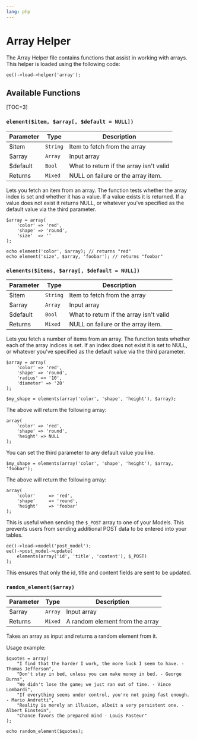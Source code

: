 ```yaml
---
lang: php
---
```


<!--
    This source file is part of the open source project
    ExpressionEngine User Guide (https://github.com/ExpressionEngine/ExpressionEngine-User-Guide)

    @link      https://expressionengine.com/
    @copyright Copyright (c) 2003-2019, EllisLab Corp. (https://ellislab.com)
    @license   https://expressionengine.com/license Licensed under Apache License, Version 2.0
-->

# Array Helper

The Array Helper file contains functions that assist in working with arrays. This helper is loaded using the following code:

    ee()->load->helper('array');

## Available Functions

[TOC=3]

### `element($item, $array[, $default = NULL])`

| Parameter | Type     | Description                             |
| --------- | -------- | --------------------------------------- |
| \$item    | `String` | Item to fetch from the array            |
| \$array   | `Array`  | Input array                             |
| \$default | `Bool`   | What to return if the array isn't valid |
| Returns   | `Mixed`  | NULL on failure or the array item.      |

Lets you fetch an item from an array. The function tests whether the array index is set and whether it has a value. If a value exists it is returned. If a value does not exist it returns NULL, or whatever you've specified as the default value via the third parameter.

    $array = array(
        'color' => 'red',
        'shape' => 'round',
        'size'  => ''
    );

    echo element('color', $array); // returns "red"
    echo element('size', $array, 'foobar'); // returns "foobar"

### `elements($items, $array[, $default = NULL])`

| Parameter | Type     | Description                             |
| --------- | -------- | --------------------------------------- |
| \$item    | `String` | Item to fetch from the array            |
| \$array   | `Array`  | Input array                             |
| \$default | `Bool`   | What to return if the array isn't valid |
| Returns   | `Mixed`  | NULL on failure or the array item.      |

Lets you fetch a number of items from an array. The function tests whether each of the array indices is set. If an index does not exist it is set to NULL, or whatever you've specified as the default value via the third parameter.

    $array = array(
        'color' => 'red',
        'shape' => 'round',
        'radius' => '10',
        'diameter' => '20'
    );

    $my_shape = elements(array('color', 'shape', 'height'), $array);

The above will return the following array:

    array(
        'color' => 'red',
        'shape' => 'round',
        'height' => NULL
    );

You can set the third parameter to any default value you like.

    $my_shape = elements(array('color', 'shape', 'height'), $array, 'foobar');

The above will return the following array:

    array(     
        'color'     => 'red',
        'shape'     => 'round',
        'height'    => 'foobar'
    );

This is useful when sending the `$_POST` array to one of your Models. This prevents users from sending additional POST data to be entered into your tables.

    ee()->load->model('post_model');
    ee()->post_model->update(
        elements(array('id', 'title', 'content'), $_POST)
    );

This ensures that only the id, title and content fields are sent to be updated.

### `random_element($array)`

| Parameter | Type    | Description                     |
| --------- | ------- | ------------------------------- |
| \$array   | `Array` | Input array                     |
| Returns   | `Mixed` | A random element from the array |

Takes an array as input and returns a random element from it.

Usage example:

    $quotes = array(
        "I find that the harder I work, the more luck I seem to have. - Thomas Jefferson",
        "Don't stay in bed, unless you can make money in bed. - George Burns",
        "We didn't lose the game; we just ran out of time. - Vince Lombardi",
        "If everything seems under control, you're not going fast enough. - Mario Andretti",
        "Reality is merely an illusion, albeit a very persistent one. - Albert Einstein",
        "Chance favors the prepared mind - Louis Pasteur"
    );

    echo random_element($quotes);
